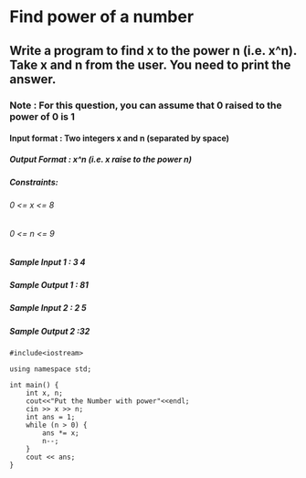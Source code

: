 # Find power of a number

## Write a program to find x to the power n (i.e. x^n). Take x and n from the user. You need to print the answer.
### Note : For this question, you can assume that 0 raised to the power of 0 is 1

#### Input format : Two integers x and n (separated by space)
##### Output Format : x^n (i.e. x raise to the power n)
##### Constraints:
###### 0 <= x <= 8 
###### 0 <= n <= 9
##### Sample Input 1 : 3 4
##### Sample Output 1 : 81
##### Sample Input 2 : 2 5
##### Sample Output 2 :32

```
#include<iostream>

using namespace std;

int main() {
    int x, n;
    cout<<"Put the Number with power"<<endl;
    cin >> x >> n;
    int ans = 1;
    while (n > 0) {
        ans *= x;
        n--;
    }
    cout << ans;
}
